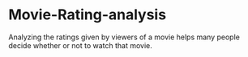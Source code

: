 # Movie-Rating-analysis
Analyzing the ratings given by viewers of a movie helps many people decide whether or not to watch that movie.
